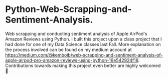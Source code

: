 # Python-Web-Scrapping-and-Sentiment-Analysis.
Web scrapping and conducting sentiment analysis  of Apple AirPod's Amazon Reviews using Python.
I built this project upon a class project that I had done for one of my Data Science classes last Fall.
More explanation on the process involved can be found on my medium account at https://medium.com/@kemboib/web-scrapping-and-sentiment-analysis-of-apple-airpod-pro-amazon-reviews-using-python-16e542924f18.
Contributions towards making this project even better are highly welcomed 🙂
